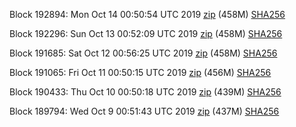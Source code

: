 Block 192894: Mon Oct 14 00:50:54 UTC 2019 [zip](https://dash-bootstrap.ams3.digitaloceanspaces.com/testnet/2019-10-14/bootstrap.dat.zip) (458M) [SHA256](https://dash-bootstrap.ams3.digitaloceanspaces.com/testnet/2019-10-14/sha256.txt)

Block 192296: Sun Oct 13 00:52:09 UTC 2019 [zip](https://dash-bootstrap.ams3.digitaloceanspaces.com/testnet/2019-10-13/bootstrap.dat.zip) (458M) [SHA256](https://dash-bootstrap.ams3.digitaloceanspaces.com/testnet/2019-10-13/sha256.txt)

Block 191685: Sat Oct 12 00:56:25 UTC 2019 [zip](https://dash-bootstrap.ams3.digitaloceanspaces.com/testnet/2019-10-12/bootstrap.dat.zip) (458M) [SHA256](https://dash-bootstrap.ams3.digitaloceanspaces.com/testnet/2019-10-12/sha256.txt)

Block 191065: Fri Oct 11 00:50:15 UTC 2019 [zip](https://dash-bootstrap.ams3.digitaloceanspaces.com/testnet/2019-10-11/bootstrap.dat.zip) (456M) [SHA256](https://dash-bootstrap.ams3.digitaloceanspaces.com/testnet/2019-10-11/sha256.txt)

Block 190433: Thu Oct 10 00:50:18 UTC 2019 [zip](https://dash-bootstrap.ams3.digitaloceanspaces.com/testnet/2019-10-10/bootstrap.dat.zip) (439M) [SHA256](https://dash-bootstrap.ams3.digitaloceanspaces.com/testnet/2019-10-10/sha256.txt)

Block 189794: Wed Oct  9 00:51:43 UTC 2019 [zip](https://dash-bootstrap.ams3.digitaloceanspaces.com/testnet/2019-10-09/bootstrap.dat.zip) (437M) [SHA256](https://dash-bootstrap.ams3.digitaloceanspaces.com/testnet/2019-10-09/sha256.txt)
